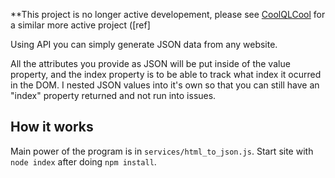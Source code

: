 **This project is no longer active developement, please see [CoolQLCool](https://www.github.com/AppleKevin1106/ja-apis-nodejs) for a similar more active project ([ref]

Using API you can simply generate JSON data from any website.

All the attributes you provide as JSON will be put inside of the value property, and the index property is to be able to track what index it ocurred in the DOM. I nested JSON values into it's own so that you can still have an "index" property returned and not run into issues.

## How it works
Main power of the program is in `services/html_to_json.js`. Start site with `node index` after doing `npm install`.

